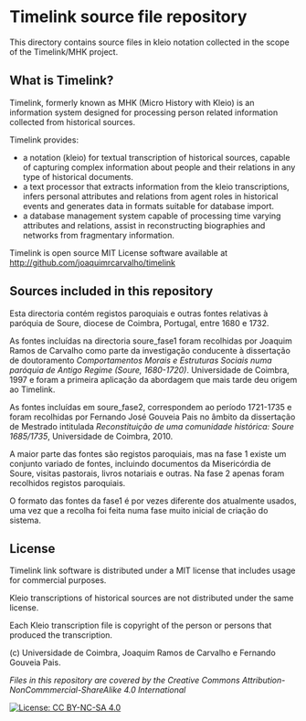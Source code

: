 # Timelink source file repository

This directory contains source files in kleio notation collected in the scope of the Timelink/MHK project.

## What is Timelink?

Timelink, formerly known as MHK (Micro History with Kleio) is an information system designed for processing person related information collected from historical sources. 

Timelink provides:

* a notation (kleio) for textual transcription of historical sources, capable of capturing complex information about people and their relations in any type of historical documents.
* a text processor that extracts information from the kleio transcriptions, infers personal attributes and relations from agent roles in historical events and generates data in formats suitable for database import.
* a database management system capable of processing time varying attributes and relations, assist in reconstructing biographies and networks from fragmentary information.

Timelink is open source MIT License software available at http://github.com/joaquimrcarvalho/timelink

## Sources included in this repository

Esta directoria contém registos paroquiais e outras fontes relativas à paróquia de Soure, diocese de Coimbra, Portugal, entre  1680 e 1732. 

As fontes incluídas na directoria soure_fase1 foram recolhidas por Joaquim Ramos de Carvalho como parte da investigação conducente à dissertação de doutoramento _Comportamentos Morais e Estruturas Sociais numa paróquia de Antigo Regime (Soure, 1680-1720)_. Universidade de Coimbra, 1997 e foram a primeira aplicação da abordagem que mais tarde deu origem ao Timelink. 

As fontes incluídas em soure_fase2, correspondem ao período 1721-1735 e foram recolhidas por Fernando José Gouveia Pais no âmbito da dissertação de Mestrado intitulada _Reconstituição de uma comunidade histórica: Soure 1685/1735_, Universidade de Coimbra, 2010.

A maior parte das fontes são registos paroquiais, mas na fase 1 existe um conjunto variado de fontes, incluindo documentos da Misericórdia de Soure, visitas pastorais, livros notariais e outras. Na fase 2 apenas foram recolhidos registos paroquiais.

O formato das fontes da fase1 é por vezes diferente dos atualmente usados, uma vez que a recolha foi feita numa fase muito inicial de criação do sistema. 

## License

Timelink link software is distributed under a MIT license that includes usage for commercial purposes. 

Kleio transcriptions of historical sources are not distributed under the same license. 


Each Kleio transcription file is copyright of the person or persons that produced the transcription.

(c) Universidade de Coimbra, Joaquim Ramos de Carvalho e Fernando Gouveia Pais.

_Files in this repository are covered by the Creative Commons 
Attribution-NonCommmercial-ShareAlike 4.0 International_

[![License: CC BY-NC-SA 4.0](https://licensebuttons.net/l/by-nc-sa/4.0/80x15.png)](https://creativecommons.org/licenses/by-nc-sa/4.0/)
